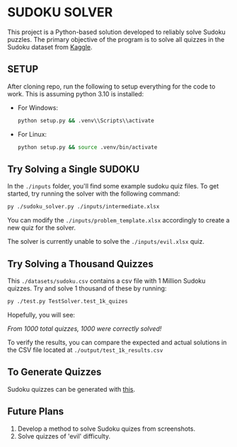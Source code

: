 # SUDOKU SOLVER

This project is a Python-based solution developed to reliably solve Sudoku puzzles. The primary objective of the program is to solve all quizzes in the Sudoku dataset from [Kaggle](https://www.kaggle.com/datasets/bryanpark/sudoku?resource=download).

## SETUP

After cloning repo, run the following to setup everything for the code to work. This is assuming python 3.10 is installed:

- For Windows:
  
    ```cmd
    python setup.py && .venv\\Scripts\\activate
    ```

- For Linux:
  
    ``` bash
    python setup.py && source .venv/bin/activate
    ```

## Try Solving a Single SUDOKU

In the `./inputs` folder, you'll find some example sudoku quiz files. To get started, try running the solver with the following command:

``` bash
py ./sudoku_solver.py ./inputs/intermediate.xlsx
```

You can modify the `./inputs/problem_template.xlsx` accordingly to create a new quiz for the solver.

The solver is currently unable to solve the `./inputs/evil.xlsx` quiz.

## Try Solving a Thousand Quizzes

This `./datasets/sudoku.csv` contains a csv file with 1 Million Sudoku quizzes. Try and solve 1 thousand of these by running:

``` bash
py ./test.py TestSolver.test_1k_quizes
```

Hopefully, you will see:

*From 1000 total quizzes, 1000 were correctly solved!*

To verify the results, you can compare the expected and actual solutions in the CSV file located at `./output/test_1k_results.csv`

## To Generate Quizzes

Sudoku quizzes can be generated with [this](https://www.ocf.berkeley.edu/~arel/sudoku/main.html).

## Future Plans

1. Develop a method to solve Sudoku quizes from screenshots.
2. Solve quizzes of 'evil' difficulty.
